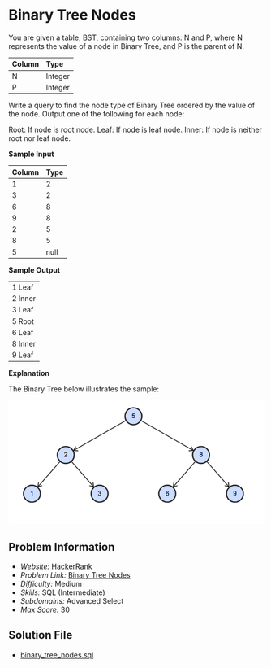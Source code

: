 # Binary Tree Nodes

You are given a table, BST, containing two columns: N and P, where N represents the value of a node in Binary Tree, and P is the parent of N.

| Column | Type |
| :- | :- |
N | Integer
P | Integer

Write a query to find the node type of Binary Tree ordered by the value of the node. Output one of the following for each node:

Root: If node is root node.
Leaf: If node is leaf node.
Inner: If node is neither root nor leaf node.

**Sample Input**

| Column | Type |
| :- | :- |
1 | 2
3 | 2
6 | 8
9 | 8
2 | 5
8 | 5
5 | null

**Sample Output**

|       |
|:-------|
| 1 Leaf |
| 2 Inner |
| 3 Leaf |
| 5 Root |
| 6 Leaf |
| 8 Inner |
| 9 Leaf |

**Explanation**

The Binary Tree below illustrates the sample:

![Binary Tree](https://github.com/ricrochads/hackerrank-sql/blob/main/MS%20SQL%20Server/Binary%20Tree%20Nodes/binary_tree.png)

## Problem Information

- *Website:* [HackerRank](https://www.hackerrank.com/)
- *Problem Link:* [Binary Tree Nodes](https://www.hackerrank.com/challenges/binary-search-tree-1/problem)
- *Difficulty:* Medium
- *Skills:* SQL (Intermediate)
- *Subdomains:* Advanced Select
- *Max Score:* 30

## Solution File

- [binary_tree_nodes.sql](https://github.com/ricrochads/hackerrank-sql/blob/main/MS%20SQL%20Server/Binary%20Tree%20Nodes/binary_tree_nodes.sql)